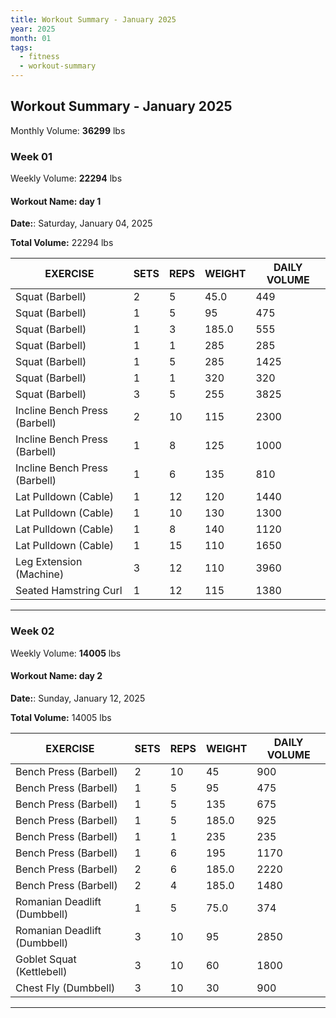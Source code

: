 ```yaml
--- 
title: Workout Summary - January 2025
year: 2025
month: 01
tags:
  - fitness
  - workout-summary
---
```


## Workout Summary - January 2025

Monthly Volume: **36299** lbs

### **Week** 01

Weekly Volume: **22294** lbs

#### **Workout Name:** day 1

**Date:**: Saturday, January 04, 2025

**Total Volume:** 22294 lbs

| EXERCISE | SETS | REPS | WEIGHT | DAILY VOLUME |
| ------------------- | ---- | ---- | ------ | ------------ |
| Squat (Barbell) | 2 | 5 | 45.0 | 449 |
| Squat (Barbell) | 1 | 5 | 95 | 475 |
| Squat (Barbell) | 1 | 3 | 185.0 | 555 |
| Squat (Barbell) | 1 | 1 | 285 | 285 |
| Squat (Barbell) | 1 | 5 | 285 | 1425 |
| Squat (Barbell) | 1 | 1 | 320 | 320 |
| Squat (Barbell) | 3 | 5 | 255 | 3825 |
| Incline Bench Press (Barbell) | 2 | 10 | 115 | 2300 |
| Incline Bench Press (Barbell) | 1 | 8 | 125 | 1000 |
| Incline Bench Press (Barbell) | 1 | 6 | 135 | 810 |
| Lat Pulldown (Cable) | 1 | 12 | 120 | 1440 |
| Lat Pulldown (Cable) | 1 | 10 | 130 | 1300 |
| Lat Pulldown (Cable) | 1 | 8 | 140 | 1120 |
| Lat Pulldown (Cable) | 1 | 15 | 110 | 1650 |
| Leg Extension (Machine) | 3 | 12 | 110 | 3960 |
| Seated Hamstring Curl | 1 | 12 | 115 | 1380 |

---

### **Week** 02

Weekly Volume: **14005** lbs

#### **Workout Name:** day 2

**Date:**: Sunday, January 12, 2025

**Total Volume:** 14005 lbs

| EXERCISE | SETS | REPS | WEIGHT | DAILY VOLUME |
| ------------------- | ---- | ---- | ------ | ------------ |
| Bench Press (Barbell) | 2 | 10 | 45 | 900 |
| Bench Press (Barbell) | 1 | 5 | 95 | 475 |
| Bench Press (Barbell) | 1 | 5 | 135 | 675 |
| Bench Press (Barbell) | 1 | 5 | 185.0 | 925 |
| Bench Press (Barbell) | 1 | 1 | 235 | 235 |
| Bench Press (Barbell) | 1 | 6 | 195 | 1170 |
| Bench Press (Barbell) | 2 | 6 | 185.0 | 2220 |
| Bench Press (Barbell) | 2 | 4 | 185.0 | 1480 |
| Romanian Deadlift (Dumbbell) | 1 | 5 | 75.0 | 374 |
| Romanian Deadlift (Dumbbell) | 3 | 10 | 95 | 2850 |
| Goblet Squat (Kettlebell) | 3 | 10 | 60 | 1800 |
| Chest Fly (Dumbbell) | 3 | 10 | 30 | 900 |

---


